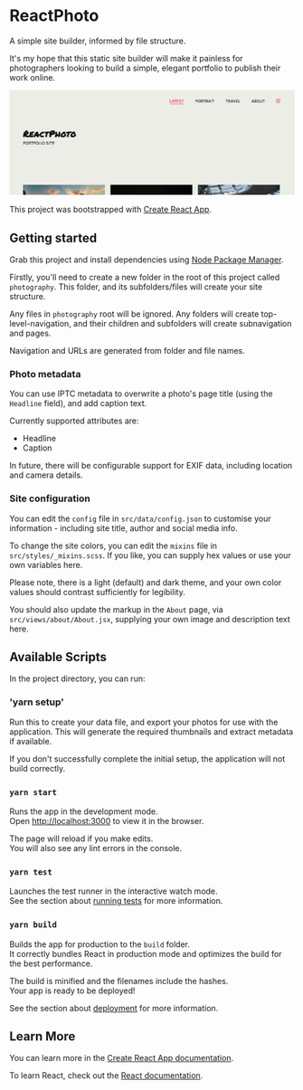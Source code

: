 # ReactPhoto

A simple site builder, informed by file structure.

It's my hope that this static site builder will make it painless for photographers looking to build a simple, elegant portfolio to publish their work online.

![Preview of ReactPhoto homepage using placeholder images](preview.jpg)


This project was bootstrapped with [Create React App](https://github.com/facebook/create-react-app).

## Getting started

Grab this project and install dependencies using [Node Package Manager](https://docs.npmjs.com/about-npm/index.html).

Firstly, you'll need to create a new folder in the root of this project called ``photography``. This folder, and its subfolders/files will create your site structure.

Any files in ``photography`` root will be ignored. Any folders will create top-level-navigation, and their children and subfolders will create subnavigation and pages.

Navigation and URLs are generated from folder and file names.

### Photo metadata

You can use IPTC metadata to overwrite a photo's page title (using the ``Headline`` field), and add caption text.

Currently supported attributes are:

- Headline
- Caption

In future, there will be configurable support for EXIF data, including location and camera details.

### Site configuration

You can edit the ``config`` file in ``src/data/config.json`` to customise your information - including site title, author and social media info.

To change the site colors, you can edit the ``mixins`` file in ``src/styles/_mixins.scss``. If you like, you can supply hex values or use your own variables here. 

Please note, there is a light (default) and dark theme, and your own color values should contrast sufficiently for legibility.

You should also update the markup in the ``About`` page, via ``src/views/about/About.jsx``, supplying your own image and description text here.

## Available Scripts

In the project directory, you can run:

### 'yarn setup'

Run this to create your data file, and export your photos for use with the application. This will generate the required thumbnails and extract metadata if available.

If you don't successfully complete the initial setup, the application will not build correctly.

### `yarn start`

Runs the app in the development mode.<br />
Open [http://localhost:3000](http://localhost:3000) to view it in the browser.

The page will reload if you make edits.<br />
You will also see any lint errors in the console.

### `yarn test`

Launches the test runner in the interactive watch mode.<br />
See the section about [running tests](https://facebook.github.io/create-react-app/docs/running-tests) for more information.

### `yarn build`

Builds the app for production to the `build` folder.<br />
It correctly bundles React in production mode and optimizes the build for the best performance.

The build is minified and the filenames include the hashes.<br />
Your app is ready to be deployed!

See the section about [deployment](https://facebook.github.io/create-react-app/docs/deployment) for more information.

## Learn More

You can learn more in the [Create React App documentation](https://facebook.github.io/create-react-app/docs/getting-started).

To learn React, check out the [React documentation](https://reactjs.org/).
